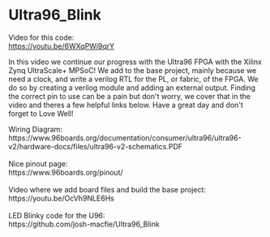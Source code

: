# Ultra96_Blink
Video for this code:</br>
https://youtu.be/6WXqPWi9qrY</br>
</p>

In this video we continue our progress with the Ultra96 FPGA with the Xilinx Zynq UltraScale+ MPSoC! We add to the base project, mainly because we need a clock, and write a verilog RTL for the PL, or fabric, of the FPGA. We do so by creating a verilog module and adding an external output. Finding the correct pin to use can be a pain but don't worry, we cover that in the video and theres a few helpful links below. Have a great day and don't forget to Love Well!</br>
</p>
Wiring Diagram:</br>
https://www.96boards.org/documentation/consumer/ultra96/ultra96-v2/hardware-docs/files/ultra96-v2-schematics.PDF</br>
</br>
Nice pinout page:</br>
https://www.96boards.org/pinout/</br>
</br>
Video where we add board files and build the base project:</br>
https://youtu.be/OcVh9NLE6Hs</br>
</br>
LED Blinky code for the U96:</br>
https://github.com/josh-macfie/Ultra96_Blink</br>
